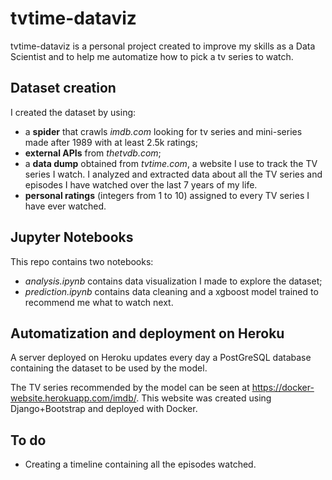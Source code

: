 # tvtime-dataviz

tvtime-dataviz is a personal project created to improve my skills as a Data Scientist and to help me automatize how to pick a tv series to watch.

## Dataset creation

I created the dataset by using:
- a **spider** that crawls *imdb.com* looking for tv series and mini-series made after 1989 with at least 2.5k ratings;
- **external APIs** from *thetvdb.com*;
- a **data dump** obtained from *tvtime.com*, a website I use to track the TV series I watch. I analyzed and extracted data about all the TV series and episodes I have watched over the last 7 years of my life.
- **personal ratings** (integers from 1 to 10) assigned to every TV series I have ever watched.

## Jupyter Notebooks

This repo contains two notebooks:
- *analysis.ipynb* contains data visualization I made to explore the dataset;
- *prediction.ipynb* contains data cleaning and a xgboost model trained to recommend me what to watch next.

## Automatization and deployment on Heroku

A server deployed on Heroku updates every day a PostGreSQL database containing the dataset to be used by the model.

The TV series recommended by the model can be seen at https://docker-website.herokuapp.com/imdb/.
This website was created using Django+Bootstrap and deployed with Docker.


## To do
- Creating a timeline containing all the episodes watched.
